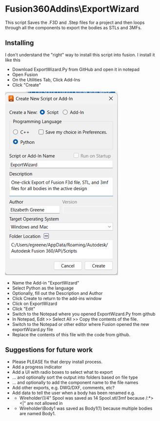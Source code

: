 # Fusion360Addins\ExportWizard

This script Saves the .F3D and .Step files for a project and then loops through all the components to export the bodies as STLs and 3MFs.

## Installing

I don't understand the "right" way to install this script into fusion.
I install it like this

* Download ExportWizard.Py from GitHub and open it in notepad
* Open Fusion
* On the Utilities Tab, Click Add-Ins
* Click "Create"

![Image of Create page](Images/Create.png)

* Name the Add-in "ExportWizard"
* Select Python as the language
* Optionally, fill out the Description and Author
* Click Create to return to the add-ins window
* Click on ExportWizard
* Click "Edit"
* Switch to the Notepad where you opened ExportWizard.Py from github
* In Notepad, Edit >> Select All >> Copy the contents of the file.
* Switch to the Notepad or other editor where Fusion opened the new exportWizard.py file
* Replace the contents of this file with the code from github.

## Suggestions for future work

* Please PLEASE fix that derpy install process.
* Add a progress indicator
* Add a UI with radio boxes to select what to export
* ... and optionally sort the output into folders based on file type
* ... and optionally to add the component name to the file names
* Add other exports, e.g. DWG/DXF, comments, etc?
* Add data to tell the user when a body has been renamed e.g.
* * Wireholder\1/4" Spool was saved as 14 Spool.stl/3mf because \/:*><|" are not allowed in
* * Wireholder\Body1 was saved as Body1(1) because multiple bodies are named Body1.